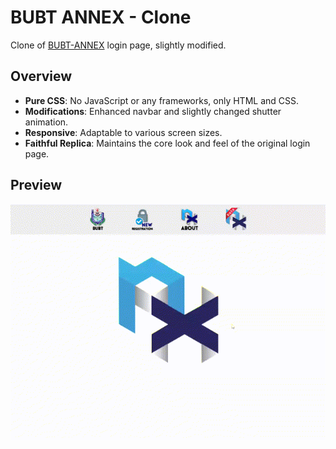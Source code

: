 # BUBT ANNEX - Clone

Clone of [BUBT-ANNEX](https://annex.bubt.edu.bd/) login page, slightly modified.

## Overview

- **Pure CSS**: No JavaScript or any frameworks, only HTML and CSS.
- **Modifications**: Enhanced navbar and slightly changed shutter animation.
- **Responsive**: Adaptable to various screen sizes.
- **Faithful Replica**: Maintains the core look and feel of the original login page.

## Preview

![](./images/preview.gif)
